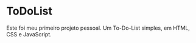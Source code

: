 # ToDoList
Este foi meu primeiro projeto pessoal. Um To-Do-List simples, em HTML, CSS e JavaScript.
